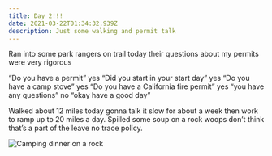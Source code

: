 ```yaml
---
title: Day 2!!!
date: 2021-03-22T01:34:32.939Z
description: Just some walking and permit talk
---
```

Ran into some park rangers on trail today their questions about my permits were very rigorous

“Do you have a permit” yes “Did you start in your start day” yes “Do you have a camp stove” yes “Do you have a California fire permit” yes “you have any questions” no “okay have a good day”

Walked about 12 miles today gonna talk it slow for about a week then work to ramp up to 20 miles a day. Spilled some soup on a rock woops don’t think that’s a part of the leave no trace policy.

![Camping dinner on a rock](/images/1a91d775-8df8-4276-9177-6235dc426db5.jpeg "Made some soup with a view, spilled half 10/10 would recommend.")